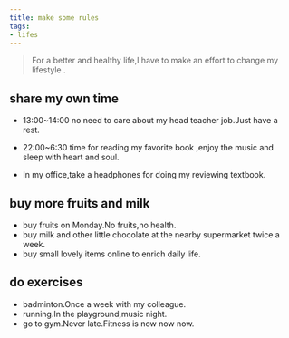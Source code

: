 ```yaml
---
title: make some rules
tags:
- lifes
---
```

> For a better and healthy life,I have to make an effort to change my lifestyle .

## share my own time

- 13:00~14:00 no need to care about my head teacher job.Just have a rest.

- 22:00~6:30 time for reading my favorite book ,enjoy the music and sleep with heart and soul.

- In my office,take a headphones for doing my reviewing textbook.

## buy more fruits and milk

- buy fruits on Monday.No fruits,no health.
- buy milk and other little chocolate at the nearby supermarket twice a week.
- buy small lovely items online to enrich daily life.

## do exercises

- badminton.Once a week with my colleague.
- running.In the playground,music night.
- go to gym.Never late.Fitness is now now now.